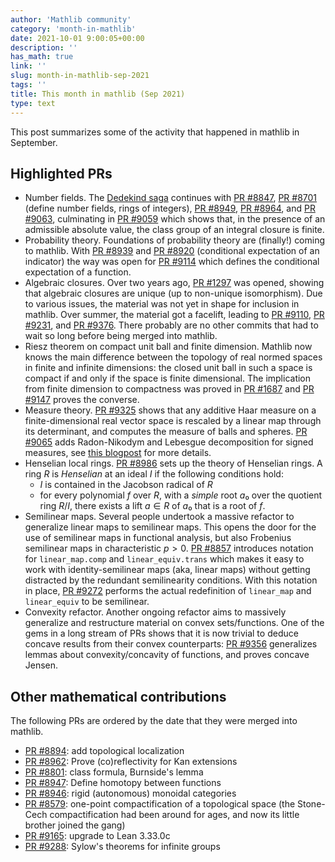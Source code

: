 ```yaml
---
author: 'Mathlib community'
category: 'month-in-mathlib'
date: 2021-10-01 9:00:05+00:00
description: ''
has_math: true
link: ''
slug: month-in-mathlib-sep-2021
tags: ''
title: This month in mathlib (Sep 2021)
type: text
---
```


This post summarizes some of the activity that happened in mathlib in September.

## Highlighted PRs

* Number fields.
  The [Dedekind saga](https://github.com/lean-forward/class-number) continues with
  [PR #8847](https://github.com/leanprover-community/mathlib/pull/8847),
  [PR #8701](https://github.com/leanprover-community/mathlib/pull/8701) (define number fields, rings of integers),
  [PR #8949](https://github.com/leanprover-community/mathlib/pull/8949),
  [PR #8964](https://github.com/leanprover-community/mathlib/pull/8964), and
  [PR #9063](https://github.com/leanprover-community/mathlib/pull/9063),
  culminating in
  [PR #9059](https://github.com/leanprover-community/mathlib/pull/9059)
  which shows that, in the presence of an admissible absolute value, the class group of an integral closure is finite.
* Probability theory.
  Foundations of probability theory are (finally!) coming to mathlib.
  With
  [PR #8939](https://github.com/leanprover-community/mathlib/pull/8939) and
  [PR #8920](https://github.com/leanprover-community/mathlib/pull/8920) (conditional expectation of an indicator)
  the way was open for
  [PR #9114](https://github.com/leanprover-community/mathlib/pull/9114)
  which defines the conditional expectation of a function.
* Algebraic closures.
  Over two years ago,
  [PR #1297](https://github.com/leanprover-community/mathlib/pull/1297)
  was opened, showing that algebraic closures are unique (up to non-unique isomorphism).
  Due to various issues, the material was not yet in shape for inclusion in mathlib.
  Over summer, the material got a facelift, leading to
  [PR #9110](https://github.com/leanprover-community/mathlib/pull/9110),
  [PR #9231](https://github.com/leanprover-community/mathlib/pull/9231), and
  [PR #9376](https://github.com/leanprover-community/mathlib/pull/9376).
  There probably are no other commits that had to wait so long before being merged into mathlib.
* Riesz theorem on compact unit ball and finite dimension.
  Mathlib now knows the main difference between the topology of real normed
  spaces in finite and infinite dimensions: the closed unit ball in such a
  space is compact if and only if the space is finite dimensional. The
  implication from finite dimension to compactness was proved in
  [PR #1687](https://github.com/leanprover-community/mathlib/pull/1687)
  and [PR #9147](https://github.com/leanprover-community/mathlib/pull/9147)
  proves the converse.
* Measure theory.
  [PR #9325](https://github.com/leanprover-community/mathlib/pull/9325)
  shows that any additive Haar measure on a finite-dimensional real vector space is rescaled by a linear map through its determinant,
  and computes the measure of balls and spheres.
  [PR #9065](https://github.com/leanprover-community/mathlib/pull/9065) adds Radon-Nikodym and Lebesgue decomposition for signed measures,
  see [this blogpost](../the-radon-nikodym-theorem-in-lean/) for more details.
* Henselian local rings. 
  [PR #8986](https://github.com/leanprover-community/mathlib/pull/8986) 
  sets up the theory of Henselian rings. A ring $R$ is *Henselian* at an ideal 
  $I$ if the following conditions hold:  
    * $I$ is contained in the Jacobson radical of $R$
    * for every polynomial $f$ over $R$, with a *simple* root $a₀$ over the
      quotient ring $R/I$, there exists a lift $a ∈ R$ of $a₀$ that is a root 
      of $f$.
* Semilinear maps.
  Several people undertook a massive refactor to generalize linear maps to semilinear maps.
  This opens the door for the use of semilinear maps in functional analysis,
  but also Frobenius semilinear maps in characteristic $p > 0$.
  [PR #8857](https://github.com/leanprover-community/mathlib/pull/8857) introduces notation for `linear_map.comp` and `linear_equiv.trans`
  which makes it easy to work with identity-semilinear maps (aka, linear maps) without getting distracted by the redundant semilinearity conditions.
  With this notation in place,
  [PR #9272](https://github.com/leanprover-community/mathlib/pull/9272) performs the actual redefinition of `linear_map` and `linear_equiv` to be semilinear.
* Convexity refactor.
  Another ongoing refactor aims to massively generalize and restructure material on convex sets/functions.
  One of the gems in a long stream of PRs shows that it is now trivial to deduce concave results from their convex counterparts:
  [PR #9356](https://github.com/leanprover-community/mathlib/pull/9356) generalizes lemmas about convexity/concavity of functions, and proves concave Jensen.

## Other mathematical contributions

The following PRs are ordered by the date that they were merged into mathlib.

* [PR #8894](https://github.com/leanprover-community/mathlib/pull/8894): add topological localization
* [PR #8962](https://github.com/leanprover-community/mathlib/pull/8962): Prove (co)reflectivity for Kan extensions
* [PR #8801](https://github.com/leanprover-community/mathlib/pull/8801): class formula, Burnside's lemma
* [PR #8947](https://github.com/leanprover-community/mathlib/pull/8947): Define homotopy between functions
* [PR #8946](https://github.com/leanprover-community/mathlib/pull/8946): rigid (autonomous) monoidal categories
* [PR #8579](https://github.com/leanprover-community/mathlib/pull/8579): one-point compactification of a topological space (the Stone-Cech compactification had been around for ages, and now its little brother joined the gang)
* [PR #9165](https://github.com/leanprover-community/mathlib/pull/9165): upgrade to Lean 3.33.0c
* [PR #9288](https://github.com/leanprover-community/mathlib/pull/9288): Sylow's theorems for infinite groups
